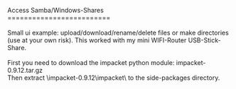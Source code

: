 Access Samba/Windows-Shares<br/>
=========================<br/>
<br/>
Small ui example: upload/download/rename/delete files or make directories (use at your own risk). This worked with my mini WIFI-Router USB-Stick-Share.<br/>
<br/>
First you need to download the impacket python module: impacket-0.9.12.tar.gz<br/>
Then extract \impacket-0.9.12\impacket\ to the side-packages directory.<br/>
